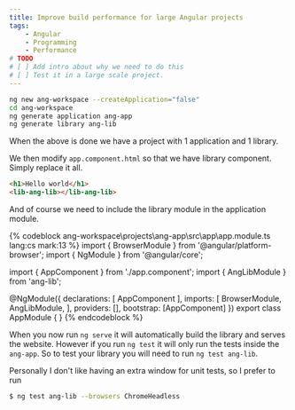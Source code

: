 ```yaml
---
title: Improve build performance for large Angular projects
tags:
    - Angular
    - Programming
    - Performance
# TODO 
# [ ] Add intro about why we need to do this
# [ ] Test it in a large scale project.
---
```


<!-- Tell why we need-->

```sh
ng new ang-workspace --createApplication="false"
cd ang-workspace
ng generate application ang-app 
ng generate library ang-lib
```

When the above is done we have a project with 1 application and 1 library.

We then modify `app.component.html` so that we have library component. Simply replace it all.

```html ang-workspace\projects\ang-app\src\app\app.component.hml
<h1>Hello world</h1>
<lib-ang-lib></lib-ang-lib>
```

And of course we need to include the library module in the application module.

{% codeblock ang-workspace\projects\ang-app\src\app\app.module.ts lang:cs mark:13 %}
import { BrowserModule } from '@angular/platform-browser';
import { NgModule } from '@angular/core';

import { AppComponent } from './app.component';
import { AngLibModule } from 'ang-lib';

@NgModule({
  declarations: [
    AppComponent
  ],
  imports: [
    BrowserModule,
    AngLibModule,
  ],
  providers: [],
  bootstrap: [AppComponent]
})
export class AppModule { }
{% endcodeblock %}

When you now run `ng serve` it will automatically build the library and serves the website.
However if you run `ng test` it will only run the tests inside the `ang-app`.
So to test your library you will need to run `ng test ang-lib`.

Personally I don't like having an extra window for unit tests, so I prefer to run
```bash
$ ng test ang-lib --browsers ChromeHeadless
```